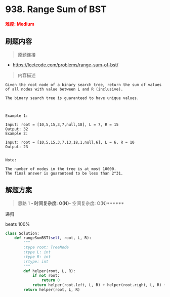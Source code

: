 # 938. Range Sum of BST

**<font color=red>难度: Medium</font>**

## 刷题内容

> 原题连接

* https://leetcode.com/problems/range-sum-of-bst/

> 内容描述

```
Given the root node of a binary search tree, return the sum of values of all nodes with value between L and R (inclusive).

The binary search tree is guaranteed to have unique values.

 

Example 1:

Input: root = [10,5,15,3,7,null,18], L = 7, R = 15
Output: 32
Example 2:

Input: root = [10,5,15,3,7,13,18,1,null,6], L = 6, R = 10
Output: 23
 

Note:

The number of nodes in the tree is at most 10000.
The final answer is guaranteed to be less than 2^31.
```

## 解题方案

> 思路 1
******- 时间复杂度: O(N)******- 空间复杂度: O(N)******


递归

beats 100%

```python
class Solution:
    def rangeSumBST(self, root, L, R):
        """
        :type root: TreeNode
        :type L: int
        :type R: int
        :rtype: int
        """
        def helper(root, L, R):
            if not root:
                return 0
            return helper(root.left, L, R) + helper(root.right, L, R) + (root.val if L <= root.val <= R else 0)
        return helper(root, L, R)
```
































